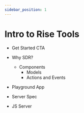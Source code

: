 ```yaml
---
sidebar_position: 1
---
```


# Intro to Rise Tools

- Get Started CTA

- Why SDR?
    - Components
        - Models
        - Actions and Events

- Playground App

- Server Spec

- JS Server